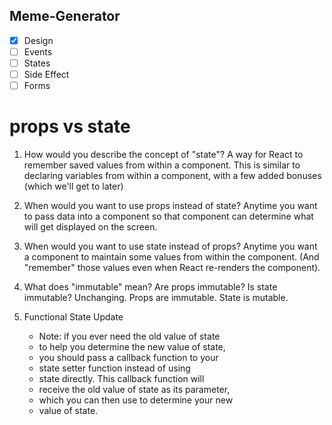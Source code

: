 ## Meme-Generator

-   [x] Design
-   [ ] Events
-   [ ] States
-   [ ] Side Effect
-   [ ] Forms

# props vs state

1. How would you describe the concept of "state"?
   A way for React to remember saved values from within a component.
   This is similar to declaring variables from within a component,
   with a few added bonuses (which we'll get to later)

2. When would you want to use props instead of state?
   Anytime you want to pass data into a component so that
   component can determine what will get displayed on the
   screen.

3. When would you want to use state instead of props?
   Anytime you want a component to maintain some values from
   within the component. (And "remember" those values even
   when React re-renders the component).

4. What does "immutable" mean? Are props immutable? Is state immutable?
   Unchanging. Props are immutable. State is mutable.

5. Functional State Update
    - Note: if you ever need the old value of state
    - to help you determine the new value of state,
    - you should pass a callback function to your
    - state setter function instead of using
    - state directly. This callback function will
    - receive the old value of state as its parameter,
    - which you can then use to determine your new
    - value of state.
